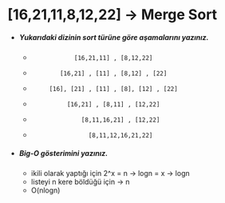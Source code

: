 # [16,21,11,8,12,22] -> Merge Sort

- ##### Yukarıdaki dizinin sort türüne göre aşamalarını yazınız.
  -                 [16,21,11] , [8,12,22]
  -             [16,21] , [11] , [8,12] , [22]
  -          [16], [21] , [11] , [8], [12] , [22]
  -               [16,21] , [8,11] , [12,22]
  -                   [8,11,16,21] , [12,22]
  -                     [8,11,12,16,21,22] 
- ##### Big-O gösterimini yazınız.
  - ikili olarak yaptığı için 2^x = n -> logn = x -> logn
  - listeyi n kere böldüğü için -> n
  - O(nlogn)